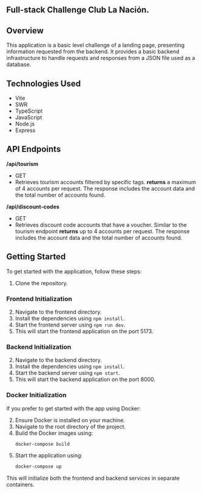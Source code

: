 ## Full-stack Challenge Club La Nación.

## Overview

This application is a basic level challenge of a landing page, presenting information requested from the backend.
It provides a basic backend infrastructure to handle requests and responses from a JSON file used as a database.


## Technologies Used

* Vite
* SWR
* TypeScript
* JavaScript
* Node.js
* Express


## API Endpoints

**/api/tourism**
- GET
- Retrieves tourism accounts filtered by specific tags. **returns** a maximum of 4 accounts per request. The response includes the account data and the total number of accounts found.

**/api/discount-codes**
- GET
- Retrieves discount code accounts that have a voucher. Similar to the tourism endpoint **returns** up to 4 accounts per request. The response includes the account data and the total number of accounts found.


## Getting Started

To get started with the application, follow these steps:

1. Clone the repository.

### Frontend Initialization

2. Navigate to the frontend directory.
3. Install the dependencies using `npm install`.
4. Start the frontend server using `npm run dev`.
5. This will start the frontend application on the port 5173.

### Backend Initialization

2. Navigate to the backend directory.
3. Install the dependencies using `npm install`.
4. Start the backend server using `npm start`.
5. This will start the backend application on the port 8000.

### Docker Initialization

If you prefer to get started with the app using Docker:

2. Ensure Docker is installed on your machine.
3. Navigate to the root directory of the project.
4. Build the Docker images using:
   ```bash
   docker-compose build
   ```
5. Start the application using:
   ```bash
   docker-compose up
   ```
This will initialize both the frontend and backend services in separate containers.



